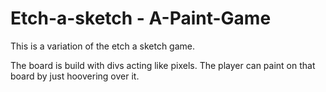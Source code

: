 # Etch-a-sketch - A-Paint-Game
This is a variation of the etch a sketch game. 

The board is build with divs acting like pixels. 
The player can paint on that board by just hoovering over it.
